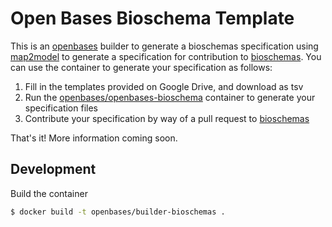 # Open Bases Bioschema Template

This is an [openbases](https://openbases.github.io) builder
to generate a bioschemas specification using [map2model](https://www.github.com/vsoch/map2model)
to generate a specification for contribution to [bioschemas](https://www.github.com/openbases/specifications). You can use the container to generate your specification as follows:

 1. Fill in the templates provided on Google Drive, and download as tsv
 2. Run the [openbases/openbases-bioschema]() container to generate your specification files
 3. Contribute your specification by way of a pull request to [bioschemas](https://www.github.com/openbases/specifications)

That's it! More information coming soon.

## Development

Build the container

```bash
$ docker build -t openbases/builder-bioschemas .
```
